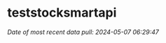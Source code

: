 
<!-- README.md is generated from README.Rmd. Please edit that file -->

# teststocksmartapi

*Date of most recent data pull: 2024-05-07 06:29:47*
